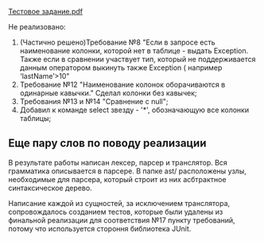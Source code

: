 [Тестовое задание.pdf](https://disk.yandex.ru/i/xIbh29RVktbiLg)

Не реализовано:
1) (Частично решено)Требование №8 "Если в запросе есть наименование колонки, которой нет в таблице -
   выдать Exception. Также если в сравнении участвует тип, который не поддерживается данным оператором выкинуть также Exception ( например ‘lastName’>10"
2) Требование №12 "Наименование колонок оборачиваются в одинарные
   кавычки." Сделал колонки без кавычек;
3) Требования №13 и №14 "Сравнение с null";
4) Добавил к команде select звезду - '*', обозначающую все колонки таблицы;

## Еще пару слов по поводу реализации
   В результате работы написан лексер, парсер и транслятор. Вся грамматика описывается в парсере.
В папке ast/ расположены узлы, необходимые для парсера, который строит из них асбтрактное синтаксическое дерево.

   Написание каждой из сущностей, за исключением транслятора, сопровождалось созданием тестов, которые были удалены из финальной реализации для соответствия №17 пункту требований,
потому что используется стороння библиотека JUnit.